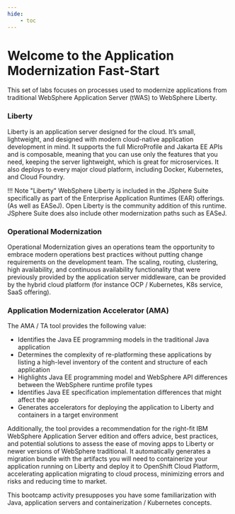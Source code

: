 ```yaml
---
hide:
    - toc
---
```


# Welcome to the Application Modernization Fast-Start

This set of labs focuses on processes used to modernize applications from traditional WebSphere Application Server (tWAS) to WebSphere Liberty.

### Liberty

Liberty is an application server designed for the cloud. It’s small, lightweight, and designed with modern cloud-native application development in mind.  It supports the full MicroProfile and Jakarta EE APIs and is composable, meaning that you can use only the features that you need, keeping the server lightweight, which is great for microservices.  It also deploys to every major cloud platform, including Docker, Kubernetes, and Cloud Foundry.

!!! Note "Liberty"
    WebSphere Liberty is included in the JSphere Suite specifically as part of the Enterprise Application Runtimes (EAR) offerings. (As well as EASeJ).  Open Liberty is the community addition of this runtime.  JSphere Suite does also include other modernization paths such as EASeJ.

### Operational Modernization

Operational Modernization gives an operations team the opportunity to embrace modern operations best practices without putting change requirements on the development team.  The scaling, routing, clustering, high availability, and continuous availability functionality that were previously provided by the application server middleware, can be provided by the hybrid cloud platform (for instance OCP / Kubernetes, K8s service, SaaS offering).

### Application Modernization Accelerator (AMA)

The AMA / TA tool provides the following value:

- Identifies the Java EE programming models in the traditional Java application
- Determines the complexity of re-platforming these applications by listing a high-level inventory of the content and structure of each application
- Highlights Java EE programming model and WebSphere API differences between the WebSphere runtime profile types
- Identifies Java EE specification implementation differences that might affect the app
- Generates accelerators for deploying the application to Liberty and containers in a target environment

Additionally, the tool provides a recommendation for the right-fit IBM WebSphere Application Server edition and offers advice, best practices, and potential solutions to assess the ease of moving apps to Liberty or newer versions of WebSphere traditional. It automatically generates a migration bundle with the artifacts you will need to containerize your application running on Liberty and deploy it to OpenShift Cloud Platform, accelerating application migrating to cloud process, minimizing errors and risks and reducing time to market.

This bootcamp activity presupposes you have some familiarization with Java, application servers and containerization / Kubernetes concepts.